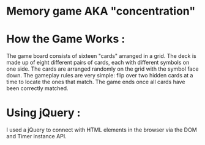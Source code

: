 # Memory game AKA "concentration"
# How the Game Works :
The game board consists of sixteen "cards" arranged in a grid. 
The deck is made up of eight different pairs of cards, each with different symbols on one side.
The cards are arranged randomly on the grid with the symbol face down.
The gameplay rules are very simple: flip over two hidden cards at a time to locate the ones that match.
The game ends once all cards have been correctly matched.
# Using jQuery :
I used a jQuery to connect with HTML elements in the browser via the DOM and Timer instance API.
